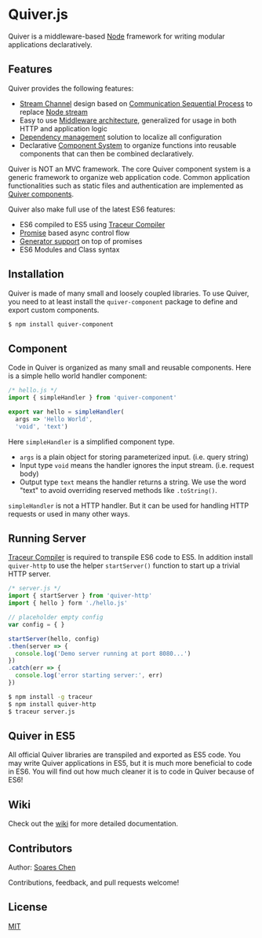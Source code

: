 Quiver.js
=========

Quiver is a middleware-based [Node](http://nodejs.org/) framework for writing modular applications declaratively.

## Features

Quiver provides the following features:

  - [Stream Channel](wiki/Architecture-Overview#stream-channel) design based on [Communication Sequential Process](http://en.wikipedia.org/wiki/Communicating_sequential_processes) to replace [Node stream](http://nodejs.org/api/stream.html)
  - Easy to use [Middleware architecture](Architecture-Overview#filter), generalized for usage in both HTTP and application logic
  - [Dependency management](wiki/Architecture-Overview#builder) solution to localize all configuration
  - Declarative [Component System](wiki/Component-System) to organize functions into reusable components that can then be combined declaratively.

Quiver is NOT an MVC framework. The core Quiver component system is a generic framework to organize web application code. Common application functionalities such as static files and authentication are implemented as [Quiver components](wiki/Core-Components).

Quiver also make full use of the latest ES6 features:

  - ES6 compiled to ES5 using
    [Traceur Compiler](https://github.com/google/traceur-compiler)
  - [Promise](https://www.promisejs.org/) based async control flow
  - [Generator support](https://github.com/lukehoban/ecmascript-asyncawait) on
    top of promises
  - ES6 Modules and Class syntax

## Installation

Quiver is made of many small and loosely coupled libraries. To use Quiver, you
need to at least install the `quiver-component` package to define and export
custom components.

```bash
$ npm install quiver-component
```

## Component

Code in Quiver is organized as many small and reusable components. Here is a
simple hello world handler component:

```javascript
/* hello.js */
import { simpleHandler } from 'quiver-component'

export var hello = simpleHandler(
  args => 'Hello World',
  'void', 'text')
```

Here `simpleHandler` is a simplified component type.

  - `args` is a plain object for storing parameterized input. (i.e. query
    string)
  - Input type `void` means the handler ignores the input stream. (i.e. request
    body)
  - Output type `text` means the handler returns a string. We use the word
    "text" to avoid overriding reserved methods like `.toString()`.

`simpleHandler` is not a HTTP handler. But it can be used for handling HTTP
requests or used in many other ways.

## Running Server

[Traceur Compiler](https://github.com/google/traceur-compiler) is required to
transpile ES6 code to ES5. In addition install `quiver-http` to use the helper
`startServer()` function to start up a trivial HTTP server.

```javascript
/* server.js */
import { startServer } from 'quiver-http'
import { hello } form './hello.js'

// placeholder empty config
var config = { }

startServer(hello, config)
.then(server => {
  console.log('Demo server running at port 8080...')
})
.catch(err => {
  console.log('error starting server:', err)
})
```

```bash
$ npm install -g traceur
$ npm install quiver-http
$ traceur server.js
```

## Quiver in ES5

All official Quiver libraries are transpiled and exported as ES5 code. You may
write Quiver applications in ES5, but it is much more beneficial to code in ES6.
You will find out how much cleaner it is to code in Quiver because of ES6!


## Wiki

Check out the [wiki](https://github.com/quiverjs/doc/wiki) for more detailed
documentation.


## Contributors

Author: [Soares Chen](https://github.com/soareschen)

Contributions, feedback, and pull requests welcome!


## License

[MIT](https://raw.githubusercontent.com/quiverjs/license/master/LICENSE)
